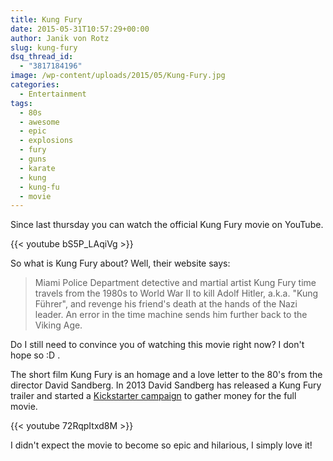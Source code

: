 ```yaml
---
title: Kung Fury
date: 2015-05-31T10:57:29+00:00
author: Janik von Rotz
slug: kung-fury
dsq_thread_id:
  - "3817184196"
image: /wp-content/uploads/2015/05/Kung-Fury.jpg
categories:
  - Entertainment
tags:
  - 80s
  - awesome
  - epic
  - explosions
  - fury
  - guns
  - karate
  - kung
  - kung-fu
  - movie
---
```

Since last thursday you can watch the official Kung Fury movie on YouTube.

{{< youtube bS5P_LAqiVg >}}

So what is Kung Fury about? Well, their website says:
<!--more-->
> Miami Police Department detective and martial artist Kung Fury time travels from the 1980s to World War II to kill Adolf Hitler, a.k.a. "Kung Führer", and revenge his friend's death at the hands of the Nazi leader. An error in the time machine sends him further back to the Viking Age.

Do I still need to convince you of watching this movie right now? I don't hope so :D .

The short film Kung Fury is an homage and a love letter to the 80's from the director David Sandberg.
In 2013 David Sandberg has released a Kung Fury trailer and started a [Kickstarter campaign](https://www.kickstarter.com/projects/kungfury/kung-fury) to gather money for the full movie.

{{< youtube 72RqpItxd8M >}}

I didn't expect the movie to become so epic and hilarious, I simply love it!
